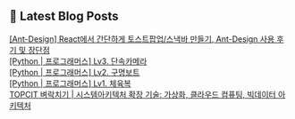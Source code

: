

## 💌 Latest Blog Posts

<a href=https://yesolz.tistory.com/entry/Ant-Design-React%EC%97%90%EC%84%9C-%EA%B0%84%EB%8B%A8%ED%95%98%EA%B2%8C-%ED%86%A0%EC%8A%A4%ED%8A%B8%ED%8C%9D%EC%97%85%EC%8A%A4%EB%82%B5%EB%B0%94-%EB%A7%8C%EB%93%A4%EA%B8%B0-Ant-Design-%EC%82%AC%EC%9A%A9-%ED%9B%84%EA%B8%B0-%EB%B0%8F-%EC%9E%A5%EB%8B%A8%EC%A0%90>[Ant-Design] React에서 간단하게 토스트팝업/스낵바 만들기, Ant-Design 사용 후기 및 장단점</a></br><a href=https://yesolz.tistory.com/entry/Python-%ED%94%84%EB%A1%9C%EA%B7%B8%EB%9E%98%EB%A8%B8%EC%8A%A4-Lv3-%EB%8B%A8%EC%86%8D%EC%B9%B4%EB%A9%94%EB%9D%BC>[Python | 프로그래머스] Lv3. 단속카메라</a></br><a href=https://yesolz.tistory.com/entry/Python-%ED%94%84%EB%A1%9C%EA%B7%B8%EB%9E%98%EB%A8%B8%EC%8A%A4-Lv2-%EA%B5%AC%EB%AA%85%EB%B3%B4%ED%8A%B8>[Python | 프로그래머스] Lv2. 구명보트</a></br><a href=https://yesolz.tistory.com/entry/Python-%ED%94%84%EB%A1%9C%EA%B7%B8%EB%9E%98%EB%A8%B8%EC%8A%A4-Lv1-%EC%B2%B4%EC%9C%A1%EB%B3%B5>[Python | 프로그래머스] Lv1. 체육복</a></br><a href=https://yesolz.tistory.com/entry/TOPCIT-%EB%B2%BC%EB%9D%BD%EC%B9%98%EA%B8%B0-%EC%8B%9C%EC%8A%A4%ED%85%9C%EC%95%84%ED%82%A4%ED%85%8D%EC%B2%98-%ED%99%95%EC%9E%A5-%EA%B8%B0%EC%88%A0-%EA%B0%80%EC%83%81%ED%99%94-%ED%81%B4%EB%9D%BC%EC%9A%B0%EB%93%9C-%EC%BB%B4%ED%93%A8%ED%8C%85-%EB%B9%85%EB%8D%B0%EC%9D%B4%ED%84%B0-%EC%95%84%ED%82%A4%ED%85%8D%EC%B2%98>TOPCIT 벼락치기 | 시스템아키텍처 확장 기술: 가상화, 클라우드 컴퓨팅, 빅데이터 아키텍처</a></br>